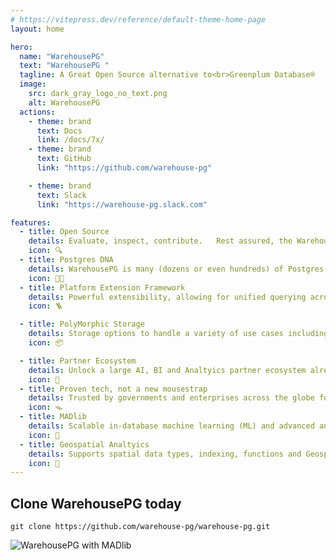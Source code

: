 ```yaml
---
# https://vitepress.dev/reference/default-theme-home-page
layout: home

hero:
  name: "WarehousePG"
  text: "WarehousePG "
  tagline: A Great Open Source alternative to<br>Greenplum Database®
  image:
    src: dark_gray_logo_no_text.png
    alt: WarehousePG
  actions:
    - theme: brand
      text: Docs
      link: /docs/7x/
    - theme: brand
      text: GitHub
      link: "https://github.com/warehouse-pg"

    - theme: brand
      text: Slack
      link: "https://warehouse-pg.slack.com"

features:
  - title: Open Source
    details: Evaluate, inspect, contribute.   Rest assured, the WarehousePG project will always remain free and open source
    icon: 🔍
  - title: Postgres DNA
    details: WarehousePG is many (dozens or even hundreds) of Postgres instances working in a massively parralel manner
    icon: 🐘🧬️
  - title: Platform Extension Framework
    details: Powerful extensibility, allowing for unified querying across diverse external data sources such as S3, HDFS, JSON, Parquet and AVRO amongst others
    icon: 🪜

  - title: PolyMorphic Storage
    details: Storage options to handle a variety of use cases including hot, warm cold storage, columnar, partitioned and external data
    icon: 📦

  - title: Partner Ecosystem
    details: Unlock a large AI, BI and Analtyics partner ecosystem already supporting Postgres
    icon: 🧰️
  - title: Proven tech, not a new mousestrap
    details: Trusted by governments and enterprises across the globe for the most mission critical systems
    icon: 🪤
  - title: MADlib
    details: Scalable in-database machine learning (ML) and advanced analytics (AA) library, including Regression, Classification, Clustering and Time Series algorithms.
    icon: 🧲️
  - title: Geospatial Analtyics
    details: Supports spatial data types, indexing, functions and Geosptical querying
    icon: 🚀
---
```


## Clone WarehousePG today

```
git clone https://github.com/warehouse-pg/warehouse-pg.git
```

![WarehousePG with MADlib](/fulllogo_transparent_small_buffer.png "WarehousePG, an open source alternative to Greenplum")
